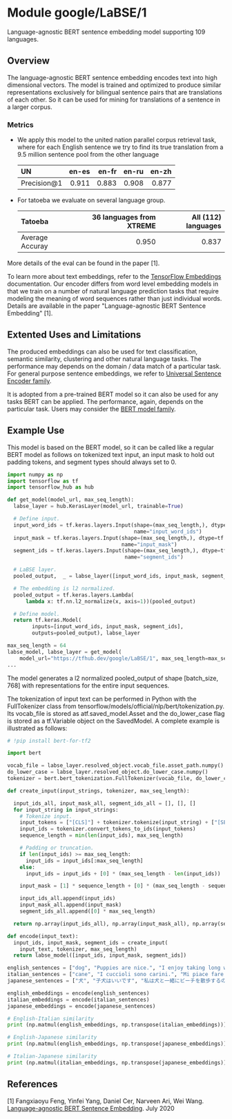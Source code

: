 # Module google/LaBSE/1

Language-agnostic BERT sentence embedding model supporting 109 languages.

<!-- asset-path: internal -->
<!-- module-type: text-embedding -->
<!-- fine-tunable: true -->
<!-- format: saved_model_2 -->
<!-- language: multilingual -->
<!-- network-architecture: BERT -->
<!-- dataset: CommonCrawl, Wikipedia, Translation -->

## Overview

The language-agnostic BERT sentence embedding encodes text into high dimensional
vectors. The model is trained and optimized to produce similar representations
exclusively for bilingual sentence pairs that are translations of each other. So
it can be used for mining for translations of a sentence in a larger corpus.

### Metrics

*   We apply this model to the united nation parallel corpus retrieval task,
    where for each English sentence we try to find its true translation from a
    9.5 million sentence pool from the other language

    UN          | en-es | en-fr | en-ru | en-zh
    :---------- | ----: | ----: | ----: | ----:
    Precision@1 | 0.911 | 0.883 | 0.908 | 0.877

*   For tatoeba we evaluate on several language group.

    Tatoeba         | 36 languages from XTREME | All (112) languages
    :-------------- | -----------------------: | ------------------:
    Average Accuray | 0.950                    | 0.837

More details of the eval can be found in the paper [1].

To learn more about text embeddings, refer to the
[TensorFlow Embeddings](https://www.tensorflow.org/guide/embedding)
documentation. Our encoder differs from word level embedding models in that we
train on a number of natural language prediction tasks that require modeling the
meaning of word sequences rather than just individual words. Details are
available in the paper "Language-agnostic BERT Sentence Embedding" [1].

## Extented Uses and Limitations

The produced embeddings can also be used for text classification, semantic
similarity, clustering and other natural language tasks. The performance may
depends on the domain / data match of a particular task. For general purpose
sentence embeddings, we refer to
[Universal Sentence Encoder family](https://tfhub.dev/google/collections/universal-sentence-encoder/1).

It is adopted from a pre-trained BERT model so it can also be used for any tasks
BERT can be applied. The performance, again, depends on the particular task.
Users may consider the
[BERT model family](https://tfhub.dev/google/collections/bert/1).

## Example Use

This model is based on the BERT model, so it can be called like a regular BERT
model as follows on tokenized text input, an input mask to hold out padding
tokens, and segment types should always set to 0.

```python
import numpy as np
import tensorflow as tf
import tensorflow_hub as hub

def get_model(model_url, max_seq_length):
  labse_layer = hub.KerasLayer(model_url, trainable=True)

  # Define input.
  input_word_ids = tf.keras.layers.Input(shape=(max_seq_length,), dtype=tf.int32,
                                         name="input_word_ids")
  input_mask = tf.keras.layers.Input(shape=(max_seq_length,), dtype=tf.int32,
                                     name="input_mask")
  segment_ids = tf.keras.layers.Input(shape=(max_seq_length,), dtype=tf.int32,
                                      name="segment_ids")

  # LaBSE layer.
  pooled_output,  _ = labse_layer([input_word_ids, input_mask, segment_ids])

  # The embedding is l2 normalized.
  pooled_output = tf.keras.layers.Lambda(
      lambda x: tf.nn.l2_normalize(x, axis=1))(pooled_output)

  # Define model.
  return tf.keras.Model(
        inputs=[input_word_ids, input_mask, segment_ids],
        outputs=pooled_output), labse_layer

max_seq_length = 64
labse_model, labse_layer = get_model(
    model_url="https://tfhub.dev/google/LaBSE/1", max_seq_length=max_seq_length)
...
```

The model generates a l2 normalized pooled_output of shape [batch_size, 768]
with representations for the entire input sequences.

The tokenization of input text can be performed in Python with the FullTokenizer
class from tensorflow/models/official/nlp/bert/tokenization.py. Its vocab_file
is stored as atf.saved_model.Asset and the do_lower_case flag is stored as a
tf.Variable object on the SavedModel. A complete example is illustrated as
follows:

```python
# !pip install bert-for-tf2

import bert

vocab_file = labse_layer.resolved_object.vocab_file.asset_path.numpy()
do_lower_case = labse_layer.resolved_object.do_lower_case.numpy()
tokenizer = bert.bert_tokenization.FullTokenizer(vocab_file, do_lower_case)

def create_input(input_strings, tokenizer, max_seq_length):

  input_ids_all, input_mask_all, segment_ids_all = [], [], []
  for input_string in input_strings:
    # Tokenize input.
    input_tokens = ["[CLS]"] + tokenizer.tokenize(input_string) + ["[SEP]"]
    input_ids = tokenizer.convert_tokens_to_ids(input_tokens)
    sequence_length = min(len(input_ids), max_seq_length)

    # Padding or truncation.
    if len(input_ids) >= max_seq_length:
      input_ids = input_ids[:max_seq_length]
    else:
      input_ids = input_ids + [0] * (max_seq_length - len(input_ids))

    input_mask = [1] * sequence_length + [0] * (max_seq_length - sequence_length)

    input_ids_all.append(input_ids)
    input_mask_all.append(input_mask)
    segment_ids_all.append([0] * max_seq_length)

  return np.array(input_ids_all), np.array(input_mask_all), np.array(segment_ids_all)

def encode(input_text):
  input_ids, input_mask, segment_ids = create_input(
    input_text, tokenizer, max_seq_length)
  return labse_model([input_ids, input_mask, segment_ids])

english_sentences = ["dog", "Puppies are nice.", "I enjoy taking long walks along the beach with my dog."]
italian_sentences = ["cane", "I cuccioli sono carini.", "Mi piace fare lunghe passeggiate lungo la spiaggia con il mio cane."]
japanese_sentences = ["犬", "子犬はいいです", "私は犬と一緒にビーチを散歩するのが好きです"]

english_embeddings = encode(english_sentences)
italian_embeddings = encode(italian_sentences)
japanese_embeddings = encode(japanese_sentences)

# English-Italian similarity
print (np.matmul(english_embeddings, np.transpose(italian_embeddings)))

# English-Japanese similarity
print (np.matmul(english_embeddings, np.transpose(japanese_embeddings)))

# Italian-Japanese similarity
print (np.matmul(italian_embeddings, np.transpose(japanese_embeddings)))
```

## References

[1] Fangxiaoyu Feng, Yinfei Yang, Daniel Cer, Narveen Ari, Wei Wang.
[Language-agnostic BERT Sentence Embedding](https://arxiv.org/abs/2007.01852).
July 2020
